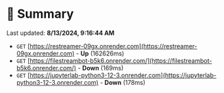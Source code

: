 # 📖 Summary
Last updated: **8/13/2024, 9:16:44 AM**

- `GET` [https://restreamer-09gx.onrender.com](https://restreamer-09gx.onrender.com) - **Up** (162626ms)
- `GET` [https://filestreambot-b5k6.onrender.com/](https://filestreambot-b5k6.onrender.com/) - **Down** (169ms)
- `GET` [https://jupyterlab-python3-12-3.onrender.com](https://jupyterlab-python3-12-3.onrender.com) - **Down** (178ms)
